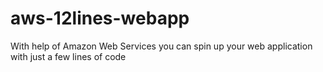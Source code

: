 # aws-12lines-webapp
With help of Amazon Web Services you can spin up your web application with just a few lines of code
